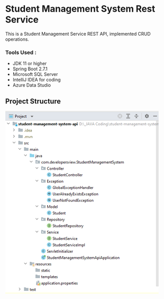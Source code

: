 # Student Management System Rest Service

This is a Student Management Service REST API, implemented CRUD operations.

### Tools Used :

- JDK 11 or higher
- Spring Boot 2.7.1
- Microsoft SQL Server
- IntelliJ IDEA for coding
- Azure Data Studio

## Project Structure

![image](https://github.com/developersview/student-management-system-rest-service/blob/master/screenshots/projectstructure.png)
